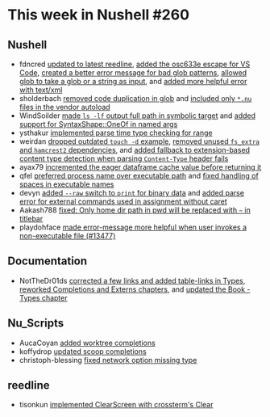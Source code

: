 # This week in Nushell #260

## Nushell

- fdncred [updated to latest reedline](https://github.com/nushell/nushell/pull/13629), [added the osc633e escape for VS Code](https://github.com/nushell/nushell/pull/13625), [created a better error message for bad glob patterns](https://github.com/nushell/nushell/pull/13613), [allowed glob to take a glob or a string as input](https://github.com/nushell/nushell/pull/13612), and [added more helpful error with text/xml](https://github.com/nushell/nushell/pull/13609)
- sholderbach [removed code duplication in glob](https://github.com/nushell/nushell/pull/13626) and [included only `*.nu` files in the vendor autoload](https://github.com/nushell/nushell/pull/13599)
- WindSoilder [made `ls -lf` output full path in symbolic target](https://github.com/nushell/nushell/pull/13605) and [added support for SyntaxShape::OneOf in named args](https://github.com/nushell/nushell/pull/13553)
- ysthakur [implemented parse time type checking for range](https://github.com/nushell/nushell/pull/13595)
- weirdan [dropped outdated `touch -d` example](https://github.com/nushell/nushell/pull/13631), [removed unused `fs_extra` and `hamcrest2` dependencies](https://github.com/nushell/nushell/pull/13628), and [added fallback to extension-based content type detection when parsing `Content-Type` header fails](https://github.com/nushell/nushell/pull/13610)
- ayax79 [incremented the eager dataframe cache value before returning it](https://github.com/nushell/nushell/pull/13624)
- qfel [preferred process name over executable path](https://github.com/nushell/nushell/pull/13618) and [fixed handling of spaces in executable names](https://github.com/nushell/nushell/pull/13596)
- devyn [added `--raw` switch to `print` for binary data](https://github.com/nushell/nushell/pull/13597) and [added parse error for external commands used in assignment without caret](https://github.com/nushell/nushell/pull/13585)
- Aakash788 [fixed: Only home dir path in pwd will be replaced with `~` in titlebar](https://github.com/nushell/nushell/pull/13600)
- playdohface [made error-message more helpful when user invokes a non-executable file (#13477)](https://github.com/nushell/nushell/pull/13589)

## Documentation

- NotTheDr01ds [corrected a few links and added table-links in Types](https://github.com/nushell/nushell.github.io/pull/1507), [reworked Completions and Externs chapters](https://github.com/nushell/nushell.github.io/pull/1505), and [updated the Book - Types chapter](https://github.com/nushell/nushell.github.io/pull/1492)

## Nu_Scripts

- AucaCoyan [added worktree completions](https://github.com/nushell/nu_scripts/pull/933)
- koffydrop [updated scoop completions](https://github.com/nushell/nu_scripts/pull/930)
- christoph-blessing [fixed network option missing type](https://github.com/nushell/nu_scripts/pull/929)

## reedline

- tisonkun [implemented ClearScreen with crossterm's Clear](https://github.com/nushell/reedline/pull/813)
